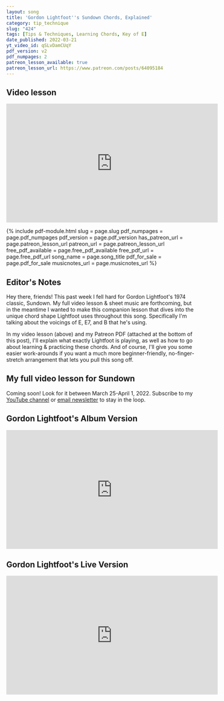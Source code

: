 ```yaml
---
layout: song
title: 'Gordon Lightfoot''s Sundown Chords, Explained'
category: tip_technique
slug: "424"
tags: [Tips & Techniques, Learning Chords, Key of E]
date_published: 2022-03-21
yt_video_id: qSLvDamCUqY
pdf_version: v2
pdf_numpages: 2
patreon_lesson_available: true
patreon_lesson_url: https://www.patreon.com/posts/64095184
---
```


## Video lesson

<iframe width="560" height="315" src="https://www.youtube.com/embed/{{page.yt_video_id}}" frameborder="0" allow="accelerometer; autoplay; encrypted-media; gyroscope; picture-in-picture" allowfullscreen></iframe>

{% include pdf-module.html slug = page.slug pdf_numpages = page.pdf_numpages pdf_version = page.pdf_version has_patreon_url = page.patreon_lesson_url patreon_url = page.patreon_lesson_url free_pdf_available = page.free_pdf_available free_pdf_url = page.free_pdf_url song_name = page.song_title pdf_for_sale = page.pdf_for_sale musicnotes_url = page.musicnotes_url %}

## Editor's Notes

Hey there, friends! This past week I fell hard for Gordon Lightfoot's 1974 classic, Sundown. My full video lesson & sheet music are forthcoming, but in the meantime I wanted to make this companion lesson that dives into the unique chord shape Lightfoot uses throughout this song. Specifically I'm talking about the voicings of E, E7, and B that he's using.

In my video lesson (above) and my Patreon PDF (attached at the bottom of this post), I'll explain what exactly Lightfoot is playing, as well as how to go about learning & practicing these chords. And of course, I'll give you some easier work-arounds if you want a much more beginner-friendly, no-finger-stretch arrangement that lets you pull this song off.

## My full video lesson for Sundown

Coming soon! Look for it between March 25-April 1, 2022. Subscribe to my [YouTube channel](http://youtube.com/playsongnotes) or [email newsletter](https://playsongnotes.com/newsletter/) to stay in the loop.

## Gordon Lightfoot's Album Version

<iframe width="560" height="315" src="https://www.youtube.com/embed/kv8zyBi4ZXk" frameborder="0" allow="accelerometer; autoplay; encrypted-media; gyroscope; picture-in-picture" allowfullscreen></iframe>

<!-- https://www.youtube.com/watch?v=kv8zyBi4ZXk -->

## Gordon Lightfoot's Live Version

<iframe width="560" height="315" src="https://www.youtube.com/embed/sSmv38nClGo" frameborder="0" allow="accelerometer; autoplay; encrypted-media; gyroscope; picture-in-picture" allowfullscreen></iframe>

<!-- https://www.youtube.com/watch?v=sSmv38nClGo -->
